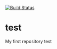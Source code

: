 [![Build Status](https://dev.azure.com/imposibleman1/Getting%20started/_apis/build/status/engagamil.test?branchName=master)](https://dev.azure.com/imposibleman1/Getting%20started/_build/latest?definitionId=3&branchName=master)


# test
My first repository 
test
